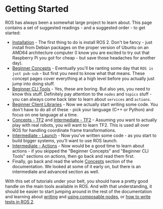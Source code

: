 # Getting Started

ROS has always been a somewhat large project to learn about.
This page contains a set of suggested readings - and a suggested order - to get started:

 * [Installation](https://docs.ros.org/en/jazzy/Installation.html) - The first thing to do is install ROS 2.
   Don't be fancy - just install from Debian packages on the proper version of Ubuntu on an AMD64 architecture computer
   (I know you are excited to try out that Raspberry Pi you got for cheap - but save those headaches for another day).
 * [Beginner Concepts](https://docs.ros.org/en/jazzy/Concepts/Basic.html) - Eventually you'll be ranting some day that
   `ROS is just pub-sub` - but first you need to know what that means. These concept pages cover everything at a high
   level before you actually just jump into doing stuff.
 * [Beginner CLI Tools](https://docs.ros.org/en/jazzy/Tutorials/Beginner-CLI-Tools.html) - Yes, these are boring.
   But also yes, you need to know this stuff. Definitely pay attention to the `nodes` and `topics` stuff - you can always
   come back later to learn about `services` and `actions`.
 * [Beginner Client Libraries](https://docs.ros.org/en/jazzy/Tutorials/Beginner-Client-Libraries.html) - Now we actually
   start writing some code. You don't have to do all of these - pick your language (C++ or Python) and focus on one language
   at a time.
 * [Concepts - TF2](https://docs.ros.org/en/jazzy/Concepts/Intermediate/About-Tf2.html) and
   [Intermediate - TF2](https://docs.ros.org/en/jazzy/Tutorials/Intermediate/Tf2/Tf2-Main.html) - Assuming you want to
   actually play with real robots, you will want to learn TF2. This is used all over ROS for handling coordinate frame
   transformations.
 * [Intermediate - Launch](https://docs.ros.org/en/jazzy/Tutorials/Intermediate/Launch/Launch-Main.html) - Now you've written
   some code - as you start to build bigger systems, you'll want to use ROS launch.
 * [Intermediate - Actions](https://docs.ros.org/en/jazzy/Tutorials/Intermediate/Writing-an-Action-Server-Client/Cpp.html) - Now
   would be a good time to learn about actions - if you skipped the "Beginner Concepts" and "Beginner CLI Tools" sections on
   actions, then go back and read them first.
 * Finally, go back and read the whole [Concepts](https://docs.ros.org/en/jazzy/Concepts.html) section of the documentation.
   We looked at some of it early on, but there is an intermediate and advanced section as well.

With this set of tutorials under your belt, you should have a pretty good handle on the main tools
available in ROS. And with that understanding, it should be easier to start jumping around in the rest of the
documentation and learning about [writing](https://docs.ros.org/en/jazzy/Tutorials/Intermediate/Writing-a-Composable-Node.html)
and [using composable nodes](https://docs.ros.org/en/jazzy/Tutorials/Intermediate/Composition.html), or
[how to write tests in ROS 2](https://docs.ros.org/en/jazzy/Tutorials/Intermediate/Testing/Testing-Main.html).
